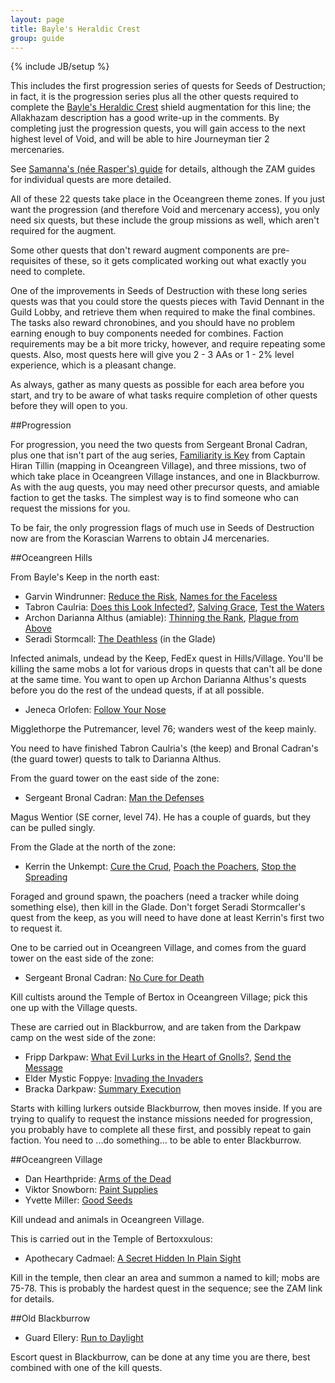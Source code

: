 ```yaml
---
layout: page
title: Bayle's Heraldic Crest
group: guide 
---
```

{% include JB/setup %}

This includes the first progression series of quests for Seeds of Destruction; in fact, it is the progression series plus all the other quests required to complete the [Bayle's Heraldic Crest](http://lucy.allakhazam.com/item.html?id=42727) shield augmentation for this line; the Allakhazam description has a good write-up in the comments.  By completing just the progression quests, you will gain access to the next highest level of Void, and will be able to hire Journeyman tier 2 mercenaries.

See [Samanna's (née Rasper's) guide](http://rasper.samanna.net/SoD/BayleCrest.html) for details, although the ZAM guides for individual quests are more detailed.

All of these 22 quests take place in the Oceangreen theme zones.  If you just want the progression (and therefore Void and mercenary access), you only need six quests, but these include the group missions as well, which aren't required for the augment.

Some other quests that don't reward augment components are pre-requisites of these, so it gets complicated working out what exactly you need to complete.

One of the improvements in Seeds of Destruction with these long series quests was that you could store the quests pieces with Tavid Dennant in the Guild Lobby, and retrieve them when required to make the final combines.  The tasks also reward chronobines, and you should have no problem earning enough to buy components needed for combines.  Faction requirements may be a bit more tricky, however, and require repeating some quests.  Also, most quests here will give you 2 - 3 AAs or 1 - 2% level experience, which is a pleasant change.

As always, gather as many quests as possible for each area before you start, and try to be aware of what tasks require completion of other quests before they will open to you.

##Progression

For progression, you need the two quests from Sergeant Bronal Cadran, plus one that isn't part of the aug series, [Familiarity is Key](http://everquest.allakhazam.com/db/quest.html?quest=4661) from Captain Hiran Tillin (mapping in Oceangreen Village), and three missions, two of which take place in Oceangreen Village instances, and one in Blackburrow.  As with the aug quests, you may need other precursor quests, and amiable faction to get the tasks.  The simplest way is to find someone who can request the missions for you.

To be fair, the only progression flags of much use in Seeds of Destruction now are from the Korascian Warrens to obtain J4 mercenaries.

##Oceangreen Hills

From Bayle's Keep in the north east:

- Garvin Windrunner: [Reduce the Risk](http://everquest.allakhazam.com/db/quest.html?quest=4649), [Names for the Faceless](http://everquest.allakhazam.com/db/quest.html?quest=4650)
- Tabron Caulria: [Does this Look Infected?](http://everquest.allakhazam.com/db/quest.html?quest=4651), [Salving Grace](http://everquest.allakhazam.com/db/quest.html?quest=4652), [Test the Waters](http://everquest.allakhazam.com/db/quest.html?quest=4653)
- Archon Darianna Althus (amiable): [Thinning the Rank](http://everquest.allakhazam.com/db/quest.html?quest=4666), [Plague from Above](http://everquest.allakhazam.com/db/quest.html?quest=4660)
- Seradi Stormcall: [The Deathless](http://everquest.allakhazam.com/db/quest.html?quest=4755) (in the Glade)

Infected animals, undead by the Keep, FedEx quest in Hills/Village.  You'll be killing the same mobs a lot for various drops in quests that can't all be done at the same time.  You want to open up Archon Darianna Althus's quests before you do the rest of the undead quests, if at all possible.

- Jeneca Orlofen: [Follow Your Nose](http://everquest.allakhazam.com/db/quest.html?quest=4643)

Migglethorpe the Putremancer, level 76; wanders west of the keep mainly.

You need to have finished Tabron Caulria's (the keep) and Bronal Cadran's (the guard tower) quests to talk to Darianna Althus.

From the guard tower on the east side of the zone:

- Sergeant Bronal Cadran: [Man the Defenses](http://everquest.allakhazam.com/db/quest.html?quest=4638)

Magus Wentior (SE corner, level 74).  He has a couple of guards, but they can be pulled singly.

From the Glade at the north of the zone:

-  Kerrin the Unkempt: [Cure the Crud](http://everquest.allakhazam.com/db/quest.html?quest=4644), [Poach the Poachers](http://everquest.allakhazam.com/db/quest.html?quest=4645), [Stop the Spreading](http://everquest.allakhazam.com/db/quest.html?quest=4646)

Foraged and ground spawn, the poachers (need a tracker while doing something else), then kill in the Glade.  Don't forget Seradi Stormcaller's quest from the keep, as you will need to have done at least Kerrin's first two to request it.

One to be carried out in Oceangreen Village, and comes from the guard tower on the east side of the zone:

- Sergeant Bronal Cadran: [No Cure for Death](http://everquest.allakhazam.com/db/quest.html?quest=4642)

Kill cultists around the Temple of Bertox in Oceangreen Village; pick this one up with the Village quests.

These are carried out in Blackburrow, and are taken from the Darkpaw camp on the west side of the zone:

- Fripp Darkpaw: [What Evil Lurks in the Heart of Gnolls?](http://everquest.allakhazam.com/db/quest.html?quest=4648), [Send the Message](http://everquest.allakhazam.com/db/quest.html?quest=4647)
- Elder Mystic Foppye: [Invading the Invaders](http://everquest.allakhazam.com/db/quest.html?quest=4668)
- Bracka Darkpaw: [Summary Execution](http://everquest.allakhazam.com/db/quest.html?quest=4669)

Starts with killing lurkers outside Blackburrow, then moves inside.  If you are trying to qualify to request the instance missions needed for progression, you probably have to complete all these first, and possibly repeat to gain faction.  You need to ...do something... to be able to enter Blackburrow.

##Oceangreen Village

- Dan Hearthpride: [Arms of the Dead](http://everquest.allakhazam.com/db/quest.html?quest=4654)
- Viktor Snowborn: [Paint Supplies](http://everquest.allakhazam.com/db/quest.html?quest=4656)
- Yvette Miller: [Good Seeds](http://everquest.allakhazam.com/db/quest.html?quest=4655)

Kill undead and animals in Oceangreen Village.

This is carried out in the Temple of Bertoxxulous:

- Apothecary Cadmael: [A Secret Hidden In Plain Sight](http://everquest.allakhazam.com/db/quest.html?quest=4670)

Kill in the temple, then clear an area and summon a named to kill; mobs are 75-78.  This is probably the hardest quest in the sequence; see the ZAM link for details.

##Old Blackburrow

- Guard Ellery: [Run to Daylight](http://everquest.allakhazam.com/db/quest.html?quest=4680)

Escort quest in Blackburrow, can be done at any time you are there, best combined with one of the kill quests.